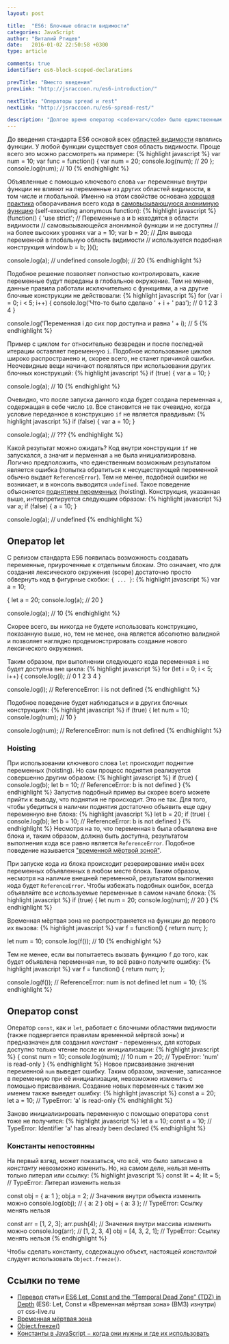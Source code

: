 ```yaml
---
layout: post

title:  "ES6: Блочные области видимости"
categories: JavaScript
author: "Виталий Ртищев"
date:   2016-01-02 22:50:58 +0300
type: article

comments: true
identifier: es6-block-scoped-declarations

prevTitle: "Вместо введения"
prevLink: "http://jsraccoon.ru/es6-introduction/"

nextTitle: "Операторы spread и rest"
nextLink: "http://jsraccoon.ru/es6-spread-rest/"

description: "Долгое время оператор <code>var</code> было единственным способом создания переменных. В статье разберем, что могут предложить новые операторы <code>let</code> и <code>const</code>, а также проблемы, с которыми можно столкнуться при их использовании."
---
```


До введения стандарта ES6 основой всех [областей видимости](http://habrahabr.ru/post/239863/) являлись функции. У любой функции существует своя область видимости. Проще всего это можно рассмотреть на примере:
{% highlight javascript %}
var num = 10;
var func = function() {
  var num = 20;
  console.log(num); // 20
};
console.log(num); // 10
{% endhighlight %}

Объявленные с помощью ключевого слова `var` переменные внутри функции не влияют на переменные из других областей видимости, в том числе и глобальной. Именно на этом свойстве основана [хорошая практика](http://www.thinkful.com/learn/javascript-best-practices-1/#Avoid-Globals) обворачивания всего кода в [самовызывающуюся анонимную функцию](http://markdalgleish.com/2011/03/self-executing-anonymous-functions/) (self-executing anonymous function):
{% highlight javascript %}
(function() {
  'use strict';
  // Переменные a и b находятся в области видимости 
  // самовызывающейся анонимной функции и не доступны
  // на более высоких уровнях
  var a = 10;
  var b = 20;
  // Для вывода переменной в глобальную область видимости
  // используется подобная конструкция
  window.b = b;
})();

console.log(a); // undefined
console.log(b); // 20
{% endhighlight %}

Подобное решение позволяет полностью контролировать, какие переменные будут переданы в глобальное окружение. Тем не менее, данные правила работали исключительно с функциями, а на другие блочные конструкции не действовали:
{% highlight javascript %}
for (var i = 0; i < 5; i++) {
  console.log('Что-то было сделано ' + i + ' раз'); // 0 1 2 3 4
}

console.log('Переменная i до сих пор доступна и равна ' + i); // 5
{% endhighlight %}

Пример с циклом `for` относительно безвреден и после последней итерации оставляет переменную `i`. Подобное использование циклов широко распространено и, скорее всего, не станет причиной ошибки. Неочевидные вещи начинают появляться при использовании других блочных конструкций:
{% highlight javascript %}
if (true) {
  var a = 10;
}

console.log(a); // 10
{% endhighlight %}

Очевидно, что после запуска данного кода будет создана переменная `a`, содержащая в себе число `10`. Все становится не так очевидно, когда условие переданное в конструкцию `if` не является правдивым:
{% highlight javascript %}
if (false) {
  var a = 10;
}

console.log(a); // ???
{% endhighlight %}

Какой результат можно ожидать? Код внутри конструкции `if` не запускался, а значит и перменная `a` не была инициализирована. Логично предположить, что единственным возможным результатом является ошибка (попытка обратиться к несуществующей переменной обычно выдает `ReferenceError`). Тем не менее, подобной ошибки не возникает, и в консоль выводится `undefined`. Такое поведение объясняется [поднятием переменных](http://habrahabr.ru/post/127482/) (hoisting). Конструкция, указанная выше, интерпретируется следующим образом:
{% highlight javascript %}
var a;
if (false) {
  a = 10;
}

console.log(a); // undefined
{% endhighlight %}

## Оператор let
С релизом стандарта ES6 появилась возможность создавать переменные, приуроченные к отдельным блокам. Это означает, что для создания лексического окружения (scope) достаточно просто обвернуть код в фигурные скобки: `{ ... }`:
{% highlight javascript %}
var a = 10;

{
  let a = 20;
  console.log(a); // 20
}

console.log(a); // 10
{% endhighlight %}

Скорее всего, вы никогда не будете использовать конструкцию, показанную выше, но, тем не менее, она является абсолютно валидной и позволяет наглядно продемонстрировать создание нового лексического окружения.

Таким образом, при выполнении следующего кода переменная `i` не будет доступна вне цикла:
{% highlight javascript %}
for (let i = 0; i < 5; i++) {
  console.log(i); // 0 1 2 3 4
}

console.log(i); // ReferenceError: i is not defined
{% endhighlight %}

Подобное поведение будет наблюдаться и в других блочных конструкциях:
{% highlight javascript %}
if (true) {
  let num = 10;
  console.log(num); // 10
}

console.log(num); // ReferenceError: num is not defined
{% endhighlight %}

### Hoisting
При использовании ключевого слова `let` происходит поднятие переменных (hoisting). Но сам процесс поднятия реализуется совершенно другим образом:
{% highlight javascript %}
if (true) {
  console.log(b);
  let b = 10; // ReferenceError: b is not defined
}
{% endhighlight %} 
Запустив подобный пример вы скорее всего можете прийти к выводу, что поднятия не происходит. Это не так. Для того, чтобы убедиться в наличии поднятия достаточно объявить еще одну переменную вне блока:
{% highlight javascript %}
let b = 20;
if (true) {
  console.log(b);
  let b = 10; // ReferenceError: b is not defined
}
{% endhighlight %}
Несмотря на то, что переменная `b` была объявлена вне блока и, таким образом, должна быть доступна, результатом выполнения кода все равно является `ReferenceError`. Подобное поведение называется ["временной мёртвой зоной"](http://css-live.ru/articles/es6-let-const-i-vremennaya-myortvaya-zona-vmz-iznutri.html). 

При запуске кода из блока происходит резервирование имён всех переменных объявленных в любом месте блока. Таким образом, несмотря на наличие внешней переменной, результатом выполнения кода будет `ReferenceError`. Чтобы избежать подобных ошибок, всегда объявляйте все используемые переменные в самом начале блока:
{% highlight javascript %}
if (true) { let num = 20;
  console.log(num); // 20
}
{% endhighlight %}

Временная мёртвая зона не распространяется на функции до первого их вызова:
{% highlight javascript %}
var f = function() {
  return num;
};

let num = 10;
console.log(f()); // 10
{% endhighlight %}

Тем не менее, если вы попытаетесь вызвать функцию `f` до того, как будет объявлена переменная `num`, то всё равно получите ошибку:
{% highlight javascript %}
var f = function() {
  return num;
};

console.log(f()); // ReferenceError: num is not defined
let num = 10;
{% endhighlight %}

## Оператор const
Оператор `const`, как и `let`, работает с блочными областями видимости (также подвергается правилам временной мёртвой зоны) и предназначен для создания *констант* - переменных, для которых доступно только чтение после их инициализации:
{% highlight javascript %}
{
  const num = 10;
  console.log(num); // 10
  num = 20; // TypeError: 'num' is read-only
}
{% endhighlight %}
Новое присваивание значения переменной `num` выведет ошибку. Таким образом, значение, записанное в переменную при её инициализации, невозможно изменить с помощью присваивания. Создание новых переменных с таким же именем также выведет ошибку:
{% highlight javascript %}
const a = 20;
let a = 10; // TypeError: 'a' is read-only
{% endhighlight %}

Заново инициализировать переменную с помощью оператора `const` тоже не получится:
{% highlight javascript %}
let a = 10;
const a = 10; // TypeError: Identifier 'a' has already been declared
{% endhighlight %}

### Константы непостоянны 
На первый взгяд, может показаться, что всё, что было записано в *константу* невозможно изменить. Но, на самом деле, нельзя менять только литерал или ссылку:
{% highlight javascript %}
const lit = 4;
lit = 5; // TypeError: Литерал изменить нельзя

const obj = { a: 1 };
obj.a = 2; // Значения внутри объекта изменить можно
console.log(obj); // { a: 2 }
obj = { a: 3 }; // TypeError: Ссылку менять нельзя

const arr = [1, 2, 3];
arr.push(4); // Значения внутри массива изменить можно
console.log(arr); // [1, 2, 3, 4]
obj = [4, 3, 2, 1]; // TypeError: Ссылку менять нельзя
{% endhighlight %}

Чтобы сделать константу, содержащую объект, настоящей *константой* слудует использовать `Object.freeze()`.

## Ссылки по теме
* [Перевод](http://css-live.ru/articles/es6-let-const-i-vremennaya-myortvaya-zona-vmz-iznutri.html) статьи [ES6 Let, Const and the “Temporal Dead Zone” (TDZ) in Depth](https://ponyfoo.com/articles/es6-let-const-and-temporal-dead-zone-in-depth) (ES6: Let, Const и «Временная мёртвая зона» (ВМЗ) изнутри) от css-live.ru
* [Временная мёртвая зона](http://jsrocks.org/2015/01/temporal-dead-zone-tdz-demystified/)
* [Object.freeze()](https://developer.mozilla.org/ru/docs/Web/JavaScript/Reference/Global_Objects/Object/freeze)
* [Константы в JavaScript − когда они нужны и где их использовать](http://stackoverflow.com/questions/21237105/const-in-javascript-when-to-use-it-and-is-it-necessary)


